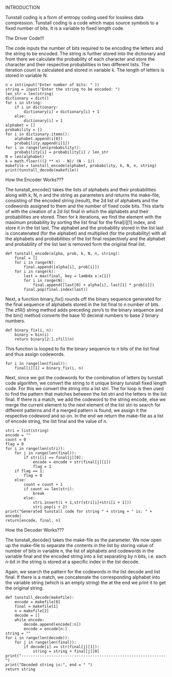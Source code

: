 
INTRODUCTION

Tunstall coding is a form of entropy coding used for lossless data compression. Tunstall coding is a code which maps source symbols to a fixed number of bits. It is a variable to fixed length code.

The Driver Code!!!

The code inputs the number of bits required to be encoding the letters and the string to be encoded. The string is further stored into the dictionary and from there we calculate the probability of each character and store the character and their respective probabilities in two different lists. The iteration count is calculated and stored in variable k. The length of letters is stored in variable N.

```
n = int(input("Enter number of bits: " ))
string = input("Enter the string to be encoded: ")
len_str = len(string)
dictionary = dict()
for i in string:
    if i in dictionary:
        dictionary[i] = dictionary[i] + 1
    else:
        dictionary[i] = 1
alphabet = []
probability = []
for i in dictionary.items():
    alphabet.append(i[0])
    probability.append(i[1])
for i in range(len(probability)):
    probability[i] = probability[i] / len_str
N = len(alphabet)
k = math.floor(((2 ** n) - N)/ (N - 1))
makefile = tunstall_encode(alphabet, probability, k, N, n, string)
print(tunstall_decode(makefile))
```


How the Encoder Works???

The tunstall_encode() takes the lists of alphabets and their probabilities along with k, N, n and the string as parameters and returns the make-file, consisting of the encoded string (result), the 2d list of alphabets and the codewords assigned to them and the number of fixed code bits.
This starts of with the creation of a 2d list final in which the alphabets and their probabilities are stored. Then for k iterations, we find the element with the maximum probability by sorting the list final for the final[i][1] index, and store it in the list last. The alphabet and the probability stored in the list last is concatenated (for the alphabet) and multiplied (for the probability) with all the alphabets and probabilities of the list final respectively and the alphabet and probability of the list last is removed form the original final list.

```
def tunstall_encode(alpha, prob, k, N, n, string):
    final = []
    for i in range(N):
        final.append([alpha[i], prob[i]])
    for i in range(k):
        last = max(final, key = lambda x:x[1])
        for i in range(N):
            final.append([last[0] + alpha[i], last[1] * prob[i]])
        final.pop(final.index(last))
```

Next, a function binary_fix() rounds off the binary sequence generated for the final sequence of alphabets stored in the list final to n number of bits. The zfill() string method adds preceding zero’s to the binary sequence and the bin() method converts the base 10 decimal numbers to base 2 binary numbers.

```
def binary_fix(i, n):
    binary = bin(i)
    return binary[2:].zfill(n)
 ```

This function is looped to fix the binary sequence to n bits of the list final and thus assign codewords.

```
for i in range(len(final)):
    final[i][1] = binary_fix(i, n)
```
Next, since we got the codewords for the combination of letters by tunstall code algorithm, we convert the string to it unique binary tunstall fixed length code. For this we convert the string into a list stri. The for loop is then used to find the pattern that matches between the list stri and the letters in the list final. If there is a match, we add the codeword to the string encode, else we merge the current element to the next element of the list stri to search for different patterns and if a merged pattern is found, we assign it the respective codeword and so on. In the end we return the make-file as a list of encode string, the list final and the value of n.

```
stri = list(string)
encode = ""
count = 0
flag = 0
for i in range(len(stri)):
    for j in range(len(final)):
        if stri[i] == final[j][0]:
            encode = encode + str(final[j][1])
            flag = 1
    if flag == 1:
        flag = 0
    else:
        count = count + 1
        if count == len(stri):
            break
        else:
            stri.insert(i + 1,str(stri[i]+stri[i + 1]))
            stri.pop(i + 2)
print("Generated tunstall code for string " + string + " is: " + encode)
return[encode, final, n]
```

How the Decoder Works???

The tunstall_decode() takes the make-file as the parameter. We now open up the make-file to separate the contents in the list by storing value of number of bits in variable n, the list of alphabets and codewords in the variable final and the encoded string into a list separating by n bits, i.e. each n-bit in the string is stored at a specific index in the list decode.

Again, we search the pattern for the codewords in the list decode and list final. If there is a match, we concatenate the corresponding alphabet into the variable string (which is an empty string) the at the end we print it to get the original string.

```
def tunstall_decode(makefile):
    encode = makefile[0]
    final = makefile[1]
    n = makefile[2]    
    decode = []
    while encode:
        decode.append(encode[:n])
        encode = encode[n:]
string = ""
for i in range(len(decode)):
    for j in range(len(final)):
        if decode[i] == str(final[j][1]):
            string = string + final[j][0]
print("---------------------------------------------------------------")
print("Decoded string is:", end = " ")
return string
```

